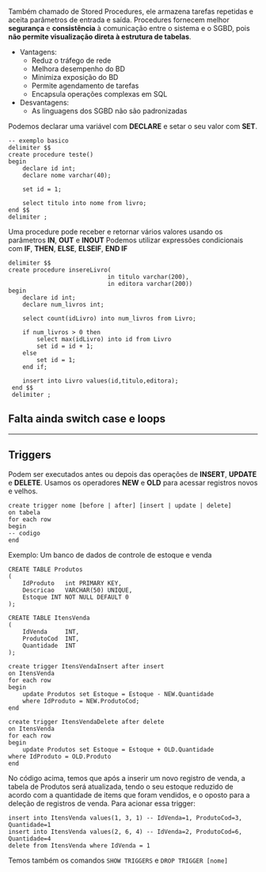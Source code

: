 Também chamado de Stored Procedures, ele armazena tarefas repetidas e aceita parâmetros de entrada e saída. Procedures fornecem melhor **segurança** e **consistência** à comunicação entre o sistema e o SGBD, pois **não permite visualização direta à estrutura de tabelas**. 
- Vantagens:
	- Reduz o tráfego de rede
	- Melhora desempenho do BD
	- Minimiza exposição do BD
	- Permite agendamento de tarefas
	- Encapsula operações complexas em SQL
- Desvantagens:
	- As linguagens dos SGBD não são padronizadas

Podemos declarar uma variável com **DECLARE** e setar o seu valor com **SET**.
```mysql
-- exemplo basico 
delimiter $$
create procedure teste()
begin
	declare id int;
	declare nome varchar(40);
 
	set id = 1;
 
	select titulo into nome from livro;
end $$
delimiter ;
```
Uma procedure pode receber e retornar vários valores usando os parâmetros **IN**, **OUT** e **INOUT**
Podemos utilizar expressões condicionais com **IF**, **THEN**, **ELSE**, **ELSEIF**, **END IF**
```mysql
delimiter $$
create procedure insereLivro(
							in titulo varchar(200),
							in editora varchar(200))
begin
	declare id int;
	declare num_livros int;

	select count(idLivro) into num_livros from Livro;

	if num_livros > 0 then
		select max(idLivro) into id from Livro
		set id = id + 1;
	else
		set id = 1;
	end if;

	insert into Livro values(id,titulo,editora);
 end $$
 delimiter ;
```
## Falta ainda switch case e loops
___
## Triggers
Podem ser executados antes ou depois das operações de **INSERT**, **UPDATE** e **DELETE**. Usamos os operadores **NEW** e **OLD** para acessar registros novos e velhos.
```mysql
create trigger nome [before | after] [insert | update | delete]
on tabela
for each row
begin
-- codigo
end
```
Exemplo: 
Um banco de dados de controle de estoque e venda
``` mysql
CREATE TABLE Produtos
(
	IdProduto	int PRIMARY KEY,
	Descricao	VARCHAR(50) UNIQUE,
	Estoque	INT NOT NULL DEFAULT 0
);

CREATE TABLE ItensVenda
(
	IdVenda		INT,
	ProdutoCod	INT, 
	Quantidade	INT
);

create trigger ItensVendaInsert after insert
on ItensVenda
for each row
begin
	update Produtos set Estoque = Estoque - NEW.Quantidade
	where IdProduto = NEW.ProdutoCod;
end

create trigger ItensVendaDelete after delete
on ItensVenda
for each row
begin
	update Produtos set Estoque = Estoque + OLD.Quantidade
where IdProduto = OLD.Produto
end
```
No código acima, temos que após a inserir um novo registro de venda, a tabela de Produtos será atualizada, tendo o seu estoque reduzido de acordo com a quantidade de items que foram vendidos, e o oposto para a deleção de registros de venda.
Para acionar essa trigger:
```mysql
insert into ItensVenda values(1, 3, 1) -- IdVenda=1, ProdutoCod=3, Quantidade=1
insert into ItensVenda values(2, 6, 4) -- IdVenda=2, ProdutoCod=6, Quantidade=4
delete from ItensVenda where IdVenda = 1
```

Temos também os comandos `SHOW TRIGGERS` e `DROP TRIGGER [nome]`